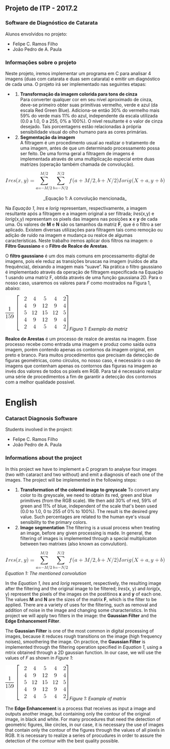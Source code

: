 ## Projeto de ITP - 2017.2
### Software de Diagnóstico de Catarata

Alunos envolvidos no projeto:
- Felipe C. Ramos Filho
- João Pedro de A. Paula

### Informações sobre o projeto
Neste projeto, iremos implementar um programa em C para analisar 4 imagens (duas
 com catarata e duas sem catarata) e emitir um diagnóstico de cada uma.
O projeto irá ser implementado nas seguintes etapas:

- 1. **Transformação da imagem colorida para tons de cinza**  
Para converter qualquer cor em seu nível aproximado de cinza, deve-se primeiro 
obter suas primitivas vermelho, verde e azul (da escala Red Green Blue). 
Adiciona-se então 30% do vermelho mais 59% do verde mais 11% do azul, 
independente da escala utilizada (0.0 a 1.0, 0 a 255, 0% a 100%). O nível 
resultante é o valor de cinza desejado. Tais porcentagens estão relacionadas à 
própria sensibilidade visual do olho humano para as cores primárias.

- 2. **Segmentação da imagem**  
A filtragem é um procedimento usual ao realizar o tratamento de uma imagem, 
antes de que um determinado processamento possa ser feito. De uma forma geral a 
filtragem de imagens é implementada através de uma multiplicação especial entre 
duas matrizes (operação também chamada de convolução).

![summation](res/summation.png)
<p align="center">_Equação 1: A convolução mencionada_</p>

Na *Equação 1*, *Ires* e *Iorig* representam, respectivamente, a imagem 
resultante após a filtragem e a imagem original a ser filtrada; *Ires*(x,y) e 
*Iorig*(x,y) representam os pixels das imagens nas posições **x** e **y** de 
cada uma. Os valores de **M** e **N** são os tamanhos da matriz **F**, que é o 
filtro a ser aplicado. Existem diversas utilizações para filtragem tais como 
remoção ou adição de ruído na imagem e mudança ou realce de algumas 
características. Neste trabalho iremos aplicar dois filtros na imagem: o 
**Filtro Gaussiano** e o **Filtro de Realce de Arestas**.  

O **filtro gaussiano** é um dos mais comuns em processamento digital de imagens,
pois ele reduz as transições bruscas na imagem (ruídos de alta frequência), 
deixando a imagem mais “suave”. Na prática o filtro gaussiano é implementado 
através da operação de filtragem especificada na Equação 1 usando uma matriz F,
obtida através de uma função gaussiana 2D. Para o nosso caso, usaremos os 
valores para *F* como mostrados na Figura 1, abaixo:

![matrix](res/matrix.png)
*Figura 1: Exemplo da matriz*

**Realce de Arestas** é um processo de realce de arestas na imagem. Esse 
processo recebe como entrada uma imagem e produz como saída outra imagem, porém
contendo apenas os contornos da imagem original, em preto e branco. Para muitos
procedimentos que precisam da detecção de figuras geométricas, como círculos, no
nosso caso, é necessário o uso de imagens que contenham apenas os contornos das 
figuras na imagem ao invés dos valores de todos os pixels em RGB. Para tal é 
necessário realizar uma série de procedimentos a fim de garantir a detecção dos
contornos com a melhor qualidade possível.

# English

### Cataract Diagnosis Software

Students involved in the project:
- Felipe C. Ramos Filho
- João Pedro de A. Paula

### Informations about the project
  In this project we have to implement a C program to analyse four images (two
with cataract and two without) and emit a diagnosis of each one of the images.
The project will be implemented in the following steps:

- 1. **Transformation of the colored image to greyscale**
To convert any color to its greyscale, we need to obtain its red, green and blue
primitives (from the RGB scale). We then add 30% of red, 59% of green and 11% of
blue, independent of the scale that's been used (0.0 to 1.0, 0 to 255 of 0% to
100%). The result is the desired grey value. Such percentages are related to the
human eye's visual sensibility to the primary colors.

- 2. **Image segmentation**
The filtering is a usual process when treating an image, before any given
processing is made. In general, the filtering of images is implemented through
a special multiplicaton between two matrixes (also known as convulution).

![summation](res/summation.png)
*Equation 1: The mentioned convolution*

In the *Equation 1*, *Ires* and *Iorig* represent, respectively, the resulting
image after the filtering and the original image to be filtered; *Ires*(x, y)
and *Iorig*(x, y) represent the pixels of the images on the postitinos **x** and
**y** of each one. The values **M** and **N** are the sizes of the matrix **F**,
which is the filter to be applied. There are a variety of uses for the
filtering, such as removal and addition of noise in the image and changing some
characteristics. In this project we will apply two filters in the image: the
**Gaussian Filter** and the **Edge Enhancement Filter**.

The **Gaussian Filter** is one of the most common in digital processing of
images, because it reduces rough transitions on the image (high frequency
noises), smoothering the image. On practice, the **Gaussian Filter** is
implemented through the filtering operation specified in *Equation 1*, using a
mtrix obtained through a 2D gaussian function. In our case, we will use the
values of *F* as shown in *Figure 1*:

![matrix](res/matrix.png)
*Figure 1: Example of matrix*

The **Edge Enhancement** is a process that receives as input a image and outputs
another image, but containing only the contour of the original image, in black
and white. For many procedures that need the detection of geometric figures,
like circles, in our case, it is necessary the use of images that contain only
the contour of the figures through the values of all pixels in RGB. It is
necessary to realize a series of procudures in order to assure the detection of
the contour with the best quality possible.

